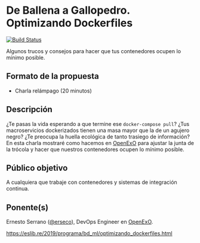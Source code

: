 # De Ballena a Gallopedro. Optimizando Dockerfiles

[![Build Status](https://travis-ci.org/erseco/dockerfile-optimization-examples.svg?branch=master)](https://travis-ci.org/erseco/dockerfile-optimization-examples)

 Algunos trucos y consejos para hacer que tus contenedores ocupen lo mínimo posible.

 ## Formato de la propuesta

 * Charla relámpago (20 minutos)

 ## Descripción

 ¿Te pasas la vida esperando a que termine ese `docker-compose pull`? ¿Tus macroservicios dockerizados tienen una masa mayor que la de un agujero negro? ¿Te preocupa la huella ecológica de tanto trasiego de información? En esta charla mostraré como hacemos en [OpenExO](https://www.openexo.com) para ajustar la junta de la trócola y hacer que nuestros contenedores ocupen lo mínimo posible.

 ## Público objetivo

 A cualquiera que trabaje con contenedores y sistemas de integración continua.

 ## Ponente(s)

 Ernesto Serrano ([@erseco](https://github.com/erseco)), DevOps Engineer en [OpenExO](https://www.openexo.com).

https://eslib.re/2019/programa/bd_ml/optimizando_dockerfiles.html